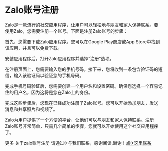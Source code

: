 # Zalo账号注册

Zalo是一款流行的社交应用程序，让用户可以轻松地与朋友和家人保持联系。要使用Zalo，您需要注册一个账号。下面是注册Zalo账号的步骤：

首先，您需要下载Zalo应用程序。您可以在Google Play商店或App Store中找到该应用，并且可以免费下载。

安装应用程序后，打开Zalo应用程序并选择“注册”选项。

在注册页面上，您需要输入您的手机号码。接下来，您将收到一条包含验证码的短信，输入该验证码以验证您的手机号码。

完成手机号码验证后，您需要创建一个用户名和设置密码。确保您选择一个容易记住的用户名，因为这将是您在Zalo上的身份。

完成这些步骤后，您现在已经成功注册了Zalo账号。您可以开始添加朋友，发送消息和共享照片和视频了。

Zalo为用户提供了一个方便的平台，让他们可以与朋友和家人保持联系。注册Zalo账号非常简单，只需几个简单的步骤，您就可以开始使用这个社交应用程序了。

更多 关于zalo账号注册 请通过✈与我们联系，感谢阅读,谢谢！[点✈这里联系](https://www.k02.cc)